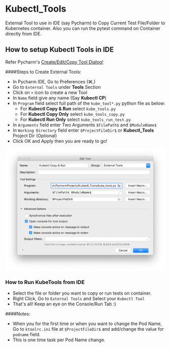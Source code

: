 # Kubectl_Tools
External Tool to use in IDE (say Pycharm) to Copy Current Test File/Folder to Kubernetes container.
Also you can run the pytest command on Container directly from IDE.

## How to setup Kubectl Tools in IDE
Refer Pycharm's [Create/Edit/Copy Tool Dialog!](https://www.jetbrains.com/help/pycharm/settings-tools-create-edit-copy-tool-dialog.html)

####Steps to Create External Tools:
* In Pycharm IDE, Go to Preferences (⌘,)
* Go to `External Tools` under **Tools** Section
* Click on `+` icon to create a new Tool
* In `Name` field give any name (Say **Kubectl CP**)
* In `Program` field select full path of the `kube_tool*.py` python file as below:
  * For **Kubectl Copy & Run** select `kube_tools.py`
  * For **Kubectl Copy Only** select `kube_tools_copy.py`
  * For **Kubectl Run Only** select `kube_tools_run_test.py`
* In `Arguments` field enter Two Arguments `$FilePath$` and `$ModuleName$`
* In `Working Directory` field enter `$ProjectFileDir$` or **Kubectl_Tools** Project Dir (Optional)
* Click OK and Apply then you are ready to go!

![Sceenshot External Tools](ss_externaltool.png)

### How to Run KubeTools from IDE
* Select the file or folder you want to copy or run tests on container.
* Right Click, Go to `External Tools` and Select your `Kubectl Tool`
* That's all! Keep an eye on the Console/Run Tab :)

####Notes:
* When you for the first time or when you want to change the Pod Name,
Go to `ktoolrc.ini` file at `$ProjectFileDir$` and add/change the value for `podname` field.
* This is one time task per Pod Name change.
